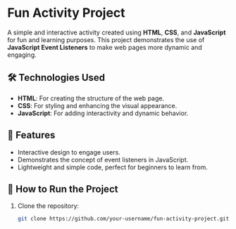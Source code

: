 # Fun Activity Project  

A simple and interactive activity created using **HTML**, **CSS**, and **JavaScript** for fun and learning purposes. This project demonstrates the use of **JavaScript Event Listeners** to make web pages more dynamic and engaging.  

## 🛠️ Technologies Used  
- **HTML**: For creating the structure of the web page.  
- **CSS**: For styling and enhancing the visual appearance.  
- **JavaScript**: For adding interactivity and dynamic behavior.  

## 🎯 Features  
- Interactive design to engage users.  
- Demonstrates the concept of event listeners in JavaScript.  
- Lightweight and simple code, perfect for beginners to learn from.  

## 🚀 How to Run the Project  
1. Clone the repository:  
   ```bash  
   git clone https://github.com/your-username/fun-activity-project.git  

